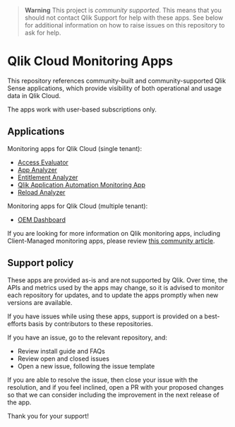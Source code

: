 > **Warning**
> This project is _community supported_. This means that you should not contact
> Qlik Support for help with these apps. See below for additional information
> on how to raise issues on this repository to ask for help.

# Qlik Cloud Monitoring Apps

This repository references community-built and community-supported Qlik Sense
applications, which provide visibility of both operational and usage data in Qlik Cloud.

The apps work with user-based subscriptions only.

## Applications

Monitoring apps for Qlik Cloud (single tenant):

* [Access Evaluator](https://github.com/qlik-oss/qlik-cloud-access-evaluator)
* [App Analyzer](https://github.com/qlik-oss/qlik-cloud-app-analyzer)
* [Entitlement Analyzer](https://github.com/qlik-oss/qlik-cloud-entitlement-analyzer)
* [Qlik Application Automation Monitoring App](https://community.qlik.com/t5/Official-Support-Articles/How-to-automation-monitoring-app-for-tenant-admins-with-Qlik/ta-p/2025392)
* [Reload Analyzer](https://github.com/qlik-oss/qlik-cloud-reload-analyzer)

Monitoring apps for Qlik Cloud (multiple tenant):

* [OEM Dashboard](https://community.qlik.com/t5/Support-Updates/OEM-Dashboard-Qlik-Cloud-Application-Developed/ba-p/1994719)

If you are looking for more information on Qlik monitoring apps, including Client-Managed monitoring apps,
please review [this community article](https://community.qlik.com/t5/Official-Support-Articles/The-Qlik-Sense-Monitoring-Applications-for-Cloud-and-On-Premise/ta-p/1822454).

## Support policy

These apps are provided as-is and are not supported by Qlik. Over time, the APIs and
metrics used by the apps may change, so it is advised to monitor each repository
for updates, and to update the apps promptly when new versions are available.

If you have issues while using these apps, support is provided on a best-efforts
basis by contributors to these repositories.

If you have an issue, go to the relevant repository, and:

* Review install guide and FAQs
* Review open and closed issues
* Open a new issue, following the issue template

If you are able to resolve the issue, then close your issue with the resolution,
and if you feel inclined, open a PR with your proposed changes so that we can
consider including the improvement in the next release of the app.

Thank you for your support!
